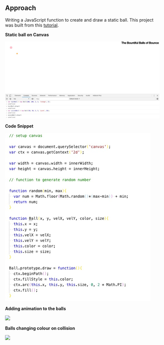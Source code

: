 ## Approach

Writing a JavaScript function to create and draw a static ball. This project was built from this [tutorial](https://developer.mozilla.org/en-US/docs/Learn/JavaScript/Objects/Object_building_practice). 

**Static ball on Canvas**

![one](images/one.jpg)

**Code Snippet**


![code snippet](images/code1.jpg)

**Adding animation to the balls**

![](https://media.giphy.com/media/dyoeRdg6qtpp89FOcb/giphy.gif)

**Balls changing colour on collision**

![](https://media.giphy.com/media/hU9YKzMX6QH0hoTWap/giphy.gif)

